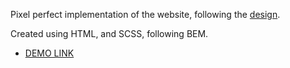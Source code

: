 Pixel perfect implementation of the website, following the [design](https://www.figma.com/design/NZQAIydtHo5QkINyGLHNcq/BIKE-New-Version?node-id=0-1&p=f&t=SKrfPknGszeYErWo-0).

Created using HTML, and SCSS, following BEM.

- [DEMO LINK](https://maxbilfed.github.io/mybike-landing/)
